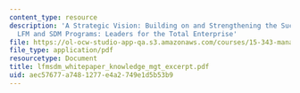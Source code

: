 ```yaml
---
content_type: resource
description: 'A Strategic Vision: Building on and Strengthening the Success of the
  LFM and SDM Programs: Leaders for the Total Enterprise'
file: https://ol-ocw-studio-app-qa.s3.amazonaws.com/courses/15-343-managing-transformations-in-work-organizations-and-society-spring-2002/aec57677a7481277e4a2749e1d5b53b9_lfmsdm_whitepaper_knowledge_mgt_excerpt.pdf
file_type: application/pdf
resourcetype: Document
title: lfmsdm_whitepaper_knowledge_mgt_excerpt.pdf
uid: aec57677-a748-1277-e4a2-749e1d5b53b9
---
```

